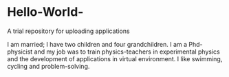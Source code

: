# Hello-World-
A trial repository for uploading applications

I am married; I have two children and four grandchildren. I am a Phd-physicist and my job was to train physics-teachers in experimental physics and the development of applications in virtual environment. I like swimming, cycling and problem-solving.  
